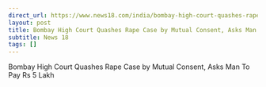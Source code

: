 ```yaml
---
direct_url: https://www.news18.com/india/bombay-high-court-quashes-rape-case-by-mutual-consent-asks-man-to-pay-rs-5-lakh-8778565.html
layout: post
title: Bombay High Court Quashes Rape Case by Mutual Consent, Asks Man To Pay Rs 5 Lakh
subtitle: News 18
tags: []
---
```


Bombay High Court Quashes Rape Case by Mutual Consent, Asks Man To Pay Rs 5 Lakh
